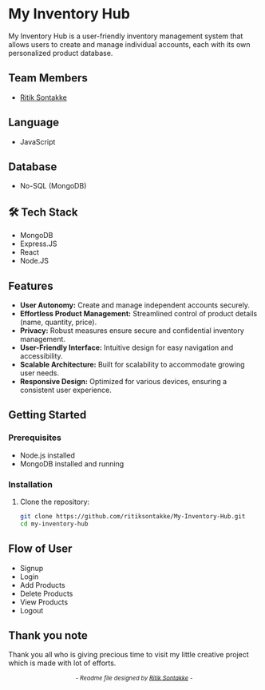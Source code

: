 # My Inventory Hub

My Inventory Hub is a user-friendly inventory management system that allows users to create and manage individual accounts, each with its own personalized product database.

## Team Members
<ul>
  <li><a href="https://github.com/ritiksontakke" target="_blank">Ritik Sontakke</a></li>
 </ul> 

 ## Language
- JavaScript

## Database
- No-SQL (MongoDB)

## 🛠 Tech Stack

-  MongoDB
-  Express.JS
-  React
-  Node.JS

## Features

- **User Autonomy:** Create and manage independent accounts securely.
- **Effortless Product Management:** Streamlined control of product details (name, quantity, price).
- **Privacy:** Robust measures ensure secure and confidential inventory management.
- **User-Friendly Interface:** Intuitive design for easy navigation and accessibility.
- **Scalable Architecture:** Built for scalability to accommodate growing user needs.
- **Responsive Design:** Optimized for various devices, ensuring a consistent user experience.

## Getting Started

### Prerequisites

- Node.js installed
- MongoDB installed and running

### Installation

1. Clone the repository:
   ```bash
   git clone https://github.com/ritiksontakke/My-Inventory-Hub.git
   cd my-inventory-hub


## Flow of User

- Signup 
- Login 
- Add Products
- Delete Products
- View Products
- Logout 

## Thank you note
Thank you all who is giving precious time to visit my little creative project which is made with lot of efforts.

_<p align="center"><sub>- Readme file designed by <a href="https://github.com/ritiksontakke" target="_blank">Ritik Sontakke</a> -</sub></p>_